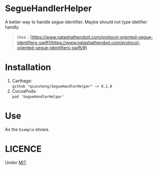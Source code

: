 SegueHandlerHelper
===
A better way to handle segue identifier.
Maybe should not type idetifier handly.

> Idea：[https://www.natashatherobot.com/protocol-oriented-segue-identifiers-swift](https://www.natashatherobot.com/protocol-oriented-segue-identifiers-swift/#)

Installation
===
1. Carthage:   
`github "qiuncheng/SegueHandlerHelper" ~> 0.1.0`
2. CocoaPods:  
`pod 'SegueHandlerHelper'`

Use
=== 
As the `Example` shows.

LICENCE
===
Under [MIT](https://github.com/qiuncheng/SegueHandlerHelper/blob/master/LICENSE)
